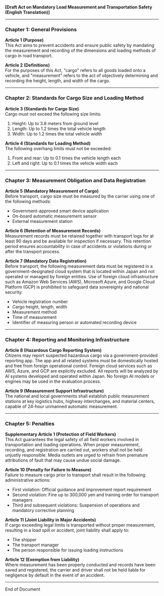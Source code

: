 **[Draft Act on Mandatory Load Measurement and Transportation Safety (English Translation)]**

---

### Chapter 1: General Provisions

**Article 1 (Purpose)**  
This Act aims to prevent accidents and ensure public safety by mandating the measurement and recording of the dimensions and loading methods of cargo in road transport.

**Article 2 (Definitions)**  
For the purposes of this Act, "cargo" refers to all goods loaded onto a vehicle, and "measurement" refers to the act of objectively determining and recording the height, length, and width of the cargo.

---

### Chapter 2: Standards for Cargo Size and Loading Method

**Article 3 (Standards for Cargo Size)**  
Cargo must not exceed the following size limits:
1. Height: Up to 3.8 meters from ground level
2. Length: Up to 1.2 times the total vehicle length
3. Width: Up to 1.2 times the total vehicle width

**Article 4 (Standards for Loading Method)**  
The following overhang limits must not be exceeded:
1. Front and rear: Up to 0.1 times the vehicle length each
2. Left and right: Up to 0.1 times the vehicle width each

---

### Chapter 3: Measurement Obligation and Data Registration

**Article 5 (Mandatory Measurement of Cargo)**  
Before transport, cargo size must be measured by the carrier using one of the following methods:
- Government-approved smart device application
- On-board automatic measurement sensor
- External measurement station

**Article 6 (Retention of Measurement Records)**  
Measurement records must be retained together with transport logs for at least 90 days and be available for inspection if necessary. This retention period ensures accountability in case of accidents or violations during or after the transport process.

**Article 7 (Mandatory Data Registration)**  
Before transport, the following measurement data must be registered in a government-designated cloud system that is located within Japan and not operated or managed by foreign entities. Use of foreign cloud infrastructure such as Amazon Web Services (AWS), Microsoft Azure, and Google Cloud Platform (GCP) is prohibited to safeguard data sovereignty and national security:
- Vehicle registration number
- Cargo height, length, width
- Measurement method
- Time of measurement
- Identifier of measuring person or automated recording device

---

### Chapter 4: Reporting and Monitoring Infrastructure

**Article 8 (Hazardous Cargo Reporting System)**  
Citizens may report suspected hazardous cargo via a government-provided reporting app. The app and all related systems must be domestically hosted and free from foreign operational control. Foreign cloud services such as AWS, Azure, and GCP are explicitly excluded. All reports will be analyzed by AI systems developed and operated within Japan. No foreign AI models or engines may be used in the evaluation process.

**Article 9 (Measurement Support Infrastructure)**  
The national and local governments shall establish public measurement stations at key logistics hubs, highway interchanges, and material centers, capable of 24-hour unmanned automatic measurement.

---

### Chapter 5: Penalties

**Supplementary Article 1 (Protection of Field Workers)**  
This Act guarantees the legal safety of all field workers involved in transportation and loading operations. When proper measurement, recording, and registration are carried out, workers shall not be held unjustly responsible. Media outlets are urged to refrain from premature attributions of fault that may cause undue social damage.

**Article 10 (Penalty for Failure to Measure)**  
Failure to measure cargo prior to transport shall result in the following administrative actions:
- First violation: Official guidance and improvement report requirement
- Second violation: Fine up to 300,000 yen and training order for transport managers
- Third and subsequent violations: Suspension of operations and mandatory corrective planning

**Article 11 (Joint Liability in Major Accidents)**  
If cargo exceeding legal limits is transported without proper measurement, resulting in a load spill or accident, joint liability shall apply to:
- The shipper
- The transport manager
- The person responsible for issuing loading instructions

**Article 12 (Exemption from Liability)**  
Where measurement has been properly conducted and records have been saved and registered, the carrier and driver shall not be held liable for negligence by default in the event of an accident.

---

End of Document

